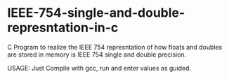 # IEEE-754-single-and-double-represntation-in-c
C Program to realize the IEEE 754 represntation of how floats and doubles
are stored in memory is IEEE 754 single and double precision.

USAGE:
Just Compile with gcc, run and enter values as guided.
